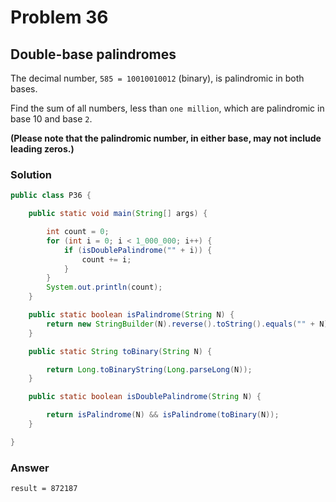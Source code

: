 # Problem 36

## Double-base palindromes

The decimal number, `585 = 10010010012` (binary), is palindromic in both bases.

Find the sum of all numbers, less than `one million`, which are palindromic in base 10 and base `2`.

**(Please note that the palindromic number, in either base, may not include leading zeros.)**


### Solution
```java
public class P36 {

    public static void main(String[] args) {

        int count = 0;
        for (int i = 0; i < 1_000_000; i++) {
            if (isDoublePalindrome("" + i)) {
                count += i;
            }
        }
        System.out.println(count);
    }

    public static boolean isPalindrome(String N) {
        return new StringBuilder(N).reverse().toString().equals("" + N);
    }

    public static String toBinary(String N) {

        return Long.toBinaryString(Long.parseLong(N));
    }

    public static boolean isDoublePalindrome(String N) {

        return isPalindrome(N) && isPalindrome(toBinary(N));
    }

}
```

### Answer

`result = 872187`